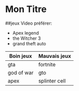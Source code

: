 # Mon Titre 

 
##jeux Video préférer:
- Apex legend
- the Witcher 3
- grand theft auto


Boin jeux | Mauvais jeux
--------- | ------------
 gta      | fortnite
 god of war| gto 
 apex     | splinter cell


